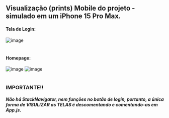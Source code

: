 ## Visualização (prints) Mobile do projeto - simulado em um iPhone 15 Pro Max.

#### Tela de Login:
![image](https://github.com/user-attachments/assets/39a27691-ac5d-4e51-baf5-322f4217f8e7)

#

#### Homepage:
![image](https://github.com/user-attachments/assets/3c645f44-984f-40a7-adf5-86d0849a3cf9)
![image](https://github.com/user-attachments/assets/e4d31972-6816-4917-9e14-3cd3f4afb208)

#

### IMPORTANTE‼️
##### Não há StackNavigator, nem funções no botão de login, portanto, a única forma de VISULIZAR as TELAS é descomentando e comentando-as em App.js.
